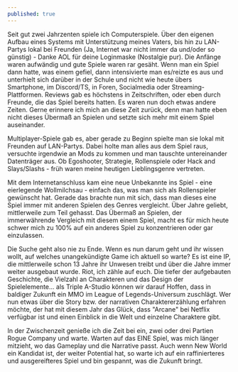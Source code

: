 ```yaml
---
published: true
---
```

Seit gut zwei Jahrzenten spiele ich Computerspiele. Über den eigenen Aufbau eines Systems mit Unterstützung meines Vaters, bis hin zu LAN-Partys lokal bei Freunden (Ja, Internet war nicht immer da und/oder so günstig) - Danke AOL für deine Loginmaske (Nostalgie pur). Die Anfänge waren aufwändig und gute Spiele waren rar gesäht. Wenn man ein Spiel dann hatte, was einem gefiel, dann intensivierte man es/reizte es aus und unterhielt sich darüber in der Schule und nicht wie heute übers Smartphone, im Discord/TS, in Foren, Socialmedia oder Streaming-Plattformen. Reviews gab es höchstens in Zeitschriften, oder eben durch Freunde, die das Spiel bereits hatten. Es waren nun doch etwas andere Zeiten. Gerne erinnere ich mich an diese Zeit zurück, denn man hatte eben nicht dieses Übermaß an Spielen und setzte sich mehr mit einem Spiel auseinander. 

Multiplayer-Spiele gab es, aber gerade zu Beginn spielte man sie lokal mit Freunden auf LAN-Partys. Dabei holte man alles aus dem Spiel raus, versuchte irgendwie an Mods zu kommen und man tauschte untereinander Datenträger aus. Ob Egoshooter, Strategie, Rollenspiele oder Hack and Slays/Slashs - früh waren meine heutigen Lieblingsgenre vertreten. 

Mit dem Internetanschluss kam eine neue Unbekannte ins Spiel - eine eierlegende Wollmilchsau - einfach das, was man sich als Rollenspieler gewünscht hat. Gerade das brachte nun mit sich, dass man dieses eine Spiel immer mit anderen Spielen des Genres vergleicht. Über Jahre geliebt, mittlerweile zum Teil gehasst. Das Übermaß an Spielen, der immerwährende Vergleich mit diesem einem Spiel, macht es für mich heute schwer mich zu 100% auf ein anderes Spiel zu konzentrieren oder gar einzulassen. 

Die Suche geht also nie zu Ende. Wenn es nun darum geht und ihr wissen wollt, auf welches unangekündigte Game ich aktuell so warte? Es ist eine IP, die mittlerweile schon 13 Jahre ihr Unwesen treibt und über die Jahre immer weiter ausgebaut wurde. Riot, ich zähle auf euch. Die tiefer der aufgebauten Geschichte, die Vielzahl an Charakteren und das Design der Spielelemente... als Triple A-Studio können wir darauf Hoffen, dass in baldiger Zukunft ein MMO im League of Legends-Universum zuschlägt. Wer nun etwas über die Story bzw. der narrativen Charaktererzählung erfahren möchte, der hat mit diesem Jahr das Glück, dass "Arcane" bei Netflix verfügbar ist und einen Einblick in die Welt und einzelne Charaktere gibt.

In der Zwischenzeit genieße ich die Zeit bei ein, zwei oder drei Partien Rogue Company und warte. Warten auf das EINE Spiel, was mich länger mitzieht, wo das Gameplay und die Narrative passt. Auch wenn New World ein Kandidat ist, der weiter Potential hat, so warte ich auf ein raffinierteres und ausgereifteres Spiel und bin gespannt, was die Zukunft bringt.
